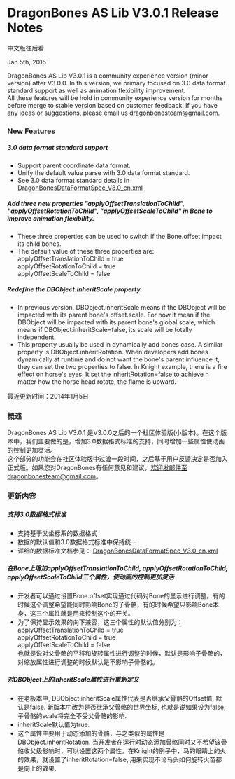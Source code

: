 ﻿DragonBones AS Lib V3.0.1 Release Notes
======================
中文版往后看

Jan 5th, 2015

DragonBones AS Lib V3.0.1 is a community experience version (minor version) after V3.0.0. In this version, we primary focused on 3.0 data format standard support as well as animation flexibility improvement.  
All these features will be hold in community experience version for months before merge to stable version based on customer feedback. If you have any ideas or suggestions, please email us dragonbonesteam@gmail.com.  

### New Features  
##### 3.0 data format standard support 
* Support parent coordinate data format.  
* Unify the default value parse with 3.0 data format standard.  
* See 3.0 data format standard details in  [DragonBonesDataFormatSpec_V3.0_cn.xml](https://github.com/DragonBones/DesignPanel/blob/dev/docs/DragonBonesDataFormatSpec_V3.0_en.xml)

##### Add three new properties "applyOffsetTranslationToChild", "applyOffsetRotationToChild", "applyOffsetScaleToChild" in Bone to improve animation flexibility.  
* These three properties can be used to switch if the Bone.offset impact its child bones.
* The default value of these three properties are:
applyOffsetTranslationToChild = true  
applyOffsetRotationToChild = true  
applyOffsetScaleToChild = false  

##### Redefine the DBObject.inheritScale property.  
* In previous version, DBObject.inheritScale means if the DBObject will be impacted with its parent bone's offset.scale. For now it mean if the DBObject will be impacted with its parent bone's global.scale, which means if DBObject.inheritScale=false, its scale will be totally independent.  
* This property usually be used in dynamically add bones case. A similar property is DBObject.inheritRotation. When developers add bones dynamically at runtime and do not want the bone's parent influence it, they can set the two properties to false. In Knight example, there is a fire effect on horse's eyes. It set the inheritRotation=false to achieve n matter how the horse head rotate, the flame is upward.

最近更新时间：2014年1月5日  
### 概述
DragonBones AS Lib V3.0.1 是V3.0.0之后的一个社区体验版(小版本)。在这个版本中，我们主要做的是，增加3.0数据格式标准的支持，同时增加一些属性使动画的控制更加灵活。  
这个部分的功能会在社区体验版中过渡一段时间，之后基于用户反馈决定是否加入正式版。如果您对DragonBones有任何意见和建议，欢迎发邮件至dragonbonesteam@gmail.com。  

### 更新内容  
##### 支持3.0数据格式标准  
* 支持基于父坐标系的数据格式
* 数据的默认值和3.0数据格式标准中保持统一
* 详细的数据标准文档参见： [DragonBonesDataFormatSpec_V3.0_cn.xml](https://github.com/DragonBones/DesignPanel/blob/dev/docs/DragonBonesDataFormatSpec_V3.0_cn.xml)

##### 在Bone上增加applyOffsetTranslationToChild, applyOffsetRotationToChild, applyOffsetScaleToChild三个属性，使动画的控制更加灵活
* 开发者可以通过设置Bone.offset实现通过代码对Bone的显示进行调整。有的时候这个调整希望能同时影响Bone的子骨骼，有的时候希望只影响Bone本身，这三个属性就是用来控制这个的开关。
* 为了保持显示效果的向下兼容，这三个属性的默认值分别为：  
applyOffsetTranslationToChild = true  
applyOffsetRotationToChild = true  
applyOffsetScaleToChild = false  
也就是说对父骨骼的平移和旋转属性进行调整的时候，默认是影响子骨骼的，对缩放属性进行调整的时候默认是不影响子骨骼的。  

##### 对DBObject上的inheritScale属性进行重新定义
* 在老板本中, DBObject.inheritScale属性代表是否继承父骨骼的Offset值, 默认是false. 新版本中改为是否继承父骨骼的世界坐标, 也就是说如果设为false, 子骨骼的scale将完全不受父骨骼的影响.
* inheritScale默认值为true. 
* 这个属性主要用于动态添加的骨骼，与之类似的属性是DBObject.inheritRotation. 当开发者在运行时动态添加骨骼同时又不希望该骨骼收父级影响时，可以设置这两个属性。在Knight的例子中，马的眼睛上的火的效果，就设置了inheritRotation=false, 用来实现不论马头如何旋转火苗都是向上的效果.  


